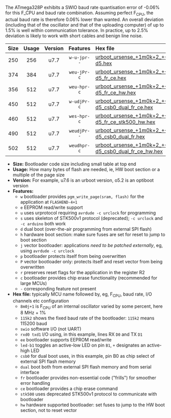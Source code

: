 The ATmega328P exhibits a SWIO baud rate quantisation error of -0.06% for this F_CPU and baud rate combination. Assuming perfect F<sub>CPU</sub>, the actual baud rate is therefore 0.06% lower than wanted. An overall deviation (including that of the oscillator and that of the uploading computer) of up to 1.5% is well within communication tolerance. In practice, up to 2.5% deviation is likely to work with short cables and benign line noise.

|Size|Usage|Version|Features|Hex file|
|:-:|:-:|:-:|:-:|:--|
|250|256|u7.7|`w-u-jpr--`|[urboot_ursense_+1m0k+2_+++1k8_swio_rxd0_txd1_led-d5.hex](https://raw.githubusercontent.com/stefanrueger/urboot.hex/main/boards/ursense/internal_oscillator/fcpu_+1m0k+2/br_+++1k8/urboot_ursense_+1m0k+2_+++1k8_swio_rxd0_txd1_led-d5.hex)|
|374|384|u7.7|`weu-jPr-c`|[urboot_ursense_+1m0k+2_+++1k8_swio_rxd0_txd1_ee_led-d5_fr_ce.hex](https://raw.githubusercontent.com/stefanrueger/urboot.hex/main/boards/ursense/internal_oscillator/fcpu_+1m0k+2/br_+++1k8/urboot_ursense_+1m0k+2_+++1k8_swio_rxd0_txd1_ee_led-d5_fr_ce.hex)|
|356|512|u7.7|`weu-hpr-c`|[urboot_ursense_+1m0k+2_+++1k8_swio_rxd0_txd1_ee_led-d5_fr_ce_hw.hex](https://raw.githubusercontent.com/stefanrueger/urboot.hex/main/boards/ursense/internal_oscillator/fcpu_+1m0k+2/br_+++1k8/urboot_ursense_+1m0k+2_+++1k8_swio_rxd0_txd1_ee_led-d5_fr_ce_hw.hex)|
|450|512|u7.7|`w-udjPr-c`|[urboot_ursense_+1m0k+2_+++1k8_swio_rxd0_txd1_led-d5_csb0_dual_fr_ce.hex](https://raw.githubusercontent.com/stefanrueger/urboot.hex/main/boards/ursense/internal_oscillator/fcpu_+1m0k+2/br_+++1k8/urboot_ursense_+1m0k+2_+++1k8_swio_rxd0_txd1_led-d5_csb0_dual_fr_ce.hex)|
|460|512|u7.7|`wes-hpr-c`|[urboot_ursense_+1m0k+2_+++1k8_swio_rxd0_txd1_ee_led-d5_fr_ce_stk500_hw.hex](https://raw.githubusercontent.com/stefanrueger/urboot.hex/main/boards/ursense/internal_oscillator/fcpu_+1m0k+2/br_+++1k8/urboot_ursense_+1m0k+2_+++1k8_swio_rxd0_txd1_ee_led-d5_fr_ce_stk500_hw.hex)|
|490|512|u7.7|`weudjPr--`|[urboot_ursense_+1m0k+2_+++1k8_swio_rxd0_txd1_ee_led-d5_csb0_dual_fr.hex](https://raw.githubusercontent.com/stefanrueger/urboot.hex/main/boards/ursense/internal_oscillator/fcpu_+1m0k+2/br_+++1k8/urboot_ursense_+1m0k+2_+++1k8_swio_rxd0_txd1_ee_led-d5_csb0_dual_fr.hex)|
|502|512|u7.7|`weudhpr-c`|[urboot_ursense_+1m0k+2_+++1k8_swio_rxd0_txd1_ee_led-d5_csb0_dual_fr_ce_hw.hex](https://raw.githubusercontent.com/stefanrueger/urboot.hex/main/boards/ursense/internal_oscillator/fcpu_+1m0k+2/br_+++1k8/urboot_ursense_+1m0k+2_+++1k8_swio_rxd0_txd1_ee_led-d5_csb0_dual_fr_ce_hw.hex)|

- **Size:** Bootloader code size including small table at top end
- **Usage:** How many bytes of flash are needed, ie, HW boot section or a multiple of the page size
- **Version:** For example, u7.6 is an urboot version, o5.2 is an optiboot version
- **Features:**
  + `w` bootloader provides `pgm_write_page(sram, flash)` for the application at `FLASHEND-4+1`
  + `e` EEPROM read/write support
  + `u` uses urprotocol requiring `avrdude -c urclock` for programming
  + `s` uses skeleton of STK500v1 protocol (deprecated); `-c urclock` and `-c arduino` both work
  + `d` dual boot (over-the-air programming from external SPI flash)
  + `h` hardware boot section: make sure fuses are set for reset to jump to boot section
  + `j` vector bootloader: applications *need to be patched externally*, eg, using `avrdude -c urclock`
  + `p` bootloader protects itself from being overwritten
  + `P` vector bootloader only: protects itself and reset vector from being overwritten
  + `r` preserves reset flags for the application in the register R2
  + `c` bootloader provides chip erase functionality (recommended for large MCUs)
  + `-` corresponding feature not present
- **Hex file:** typically MCU name followed by, eg, F<sub>CPU</sub>, baud rate, I/O channels etc configuration
  + `8m0j+1` is F<sub>CPU</sub> of an internal oscillator varied by some percent, here 8 MHz + 1%
  + `115k2` shows the fixed baud rate of the bootloader: `115k2` means 115200 baud
  + `swio` software I/O (not UART)
  + `rxd0 txd1` I/O using, in this example, lines RX `D0` and TX `D1`
  + `ee` bootloader supports EEPROM read/write
  + `led-b1` toggles an active-low LED on pin `B1`, `+` designates an active-high LED
  + `csb0` for dual boot uses, in this example, pin B0 as chip select of external SPI flash memory
  + `dual` boot both from external SPI flash memory and from serial interface
  + `fr` bootloader provides non-essential code ("frills") for smoother error handling
  + `ce` bootloader provides a chip erase command
  + `stk500` uses deprecated STK500v1 protocol to communicate with bootloader
  + `hw` hardware supported bootloader: set fuses to jump to the HW boot section, not to reset vector
